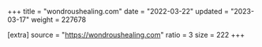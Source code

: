 +++
title = "wondroushealing.com"
date = "2022-03-22"
updated = "2023-03-17"
weight = 227678

[extra]
source = "https://wondroushealing.com"
ratio = 3
size = 222
+++
